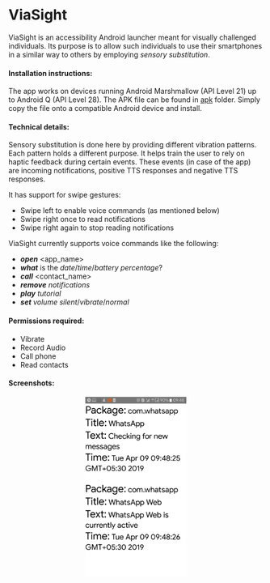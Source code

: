 # ViaSight

ViaSight is an accessibility Android launcher meant for visually 
challenged individuals. Its purpose is to allow such individuals to use 
their smartphones in a similar way to others by employing 
_sensory substitution_. 

#### Installation instructions:
The app works on devices running Android Marshmallow (API Level 21) up 
to Android Q (API Level 28). The APK file can be found in [apk](apk/) 
folder. Simply copy the file onto a compatible Android device and 
install. 

#### Technical details:
Sensory substitution is done here by providing different vibration 
patterns. Each pattern holds a different purpose. It helps train the 
user to rely on haptic feedback during certain events. These events (in 
case of the app) are incoming notifications, positive TTS responses and 
negative TTS responses. 

It has support for swipe gestures:
* Swipe left to enable voice commands (as mentioned below)
* Swipe right once to read notifications
* Swipe right again to stop reading notifications

ViaSight currently supports voice commands like the following:
* **_open_** <app_name>
* **_what_** is the _date_/_time_/_battery percentage_?
* **_call_** <contact_name>
* **_remove_** _notifications_
* **_play_** _tutorial_
* **_set_** _volume_ _silent_/_vibrate_/_normal_

#### Permissions required:
* Vibrate
* Record Audio
* Call phone
* Read contacts

#### Screenshots:
<div align="center">
    <img src="screenshots/app_screenshot.png" width="200"/>
</div>